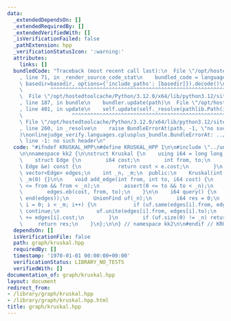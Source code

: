 ```yaml
---
data:
  _extendedDependsOn: []
  _extendedRequiredBy: []
  _extendedVerifiedWith: []
  _isVerificationFailed: false
  _pathExtension: hpp
  _verificationStatusIcon: ':warning:'
  attributes:
    links: []
  bundledCode: "Traceback (most recent call last):\n  File \"/opt/hostedtoolcache/Python/3.12.0/x64/lib/python3.12/site-packages/onlinejudge_verify/documentation/build.py\"\
    , line 71, in _render_source_code_stat\n    bundled_code = language.bundle(stat.path,\
    \ basedir=basedir, options={'include_paths': [basedir]}).decode()\n          \
    \         ^^^^^^^^^^^^^^^^^^^^^^^^^^^^^^^^^^^^^^^^^^^^^^^^^^^^^^^^^^^^^^^^^^^^^^^^^^^^^^^^^\n\
    \  File \"/opt/hostedtoolcache/Python/3.12.0/x64/lib/python3.12/site-packages/onlinejudge_verify/languages/cplusplus.py\"\
    , line 187, in bundle\n    bundler.update(path)\n  File \"/opt/hostedtoolcache/Python/3.12.0/x64/lib/python3.12/site-packages/onlinejudge_verify/languages/cplusplus_bundle.py\"\
    , line 401, in update\n    self.update(self._resolve(pathlib.Path(included), included_from=path))\n\
    \                ^^^^^^^^^^^^^^^^^^^^^^^^^^^^^^^^^^^^^^^^^^^^^^^^^^^^^^^^^\n \
    \ File \"/opt/hostedtoolcache/Python/3.12.0/x64/lib/python3.12/site-packages/onlinejudge_verify/languages/cplusplus_bundle.py\"\
    , line 260, in _resolve\n    raise BundleErrorAt(path, -1, \"no such header\"\
    )\nonlinejudge_verify.languages.cplusplus_bundle.BundleErrorAt: ../unionfind/unionfind.hpp:\
    \ line -1: no such header\n"
  code: "#ifndef KRUSKAL_HPP\n#define KRUSKAL_HPP 1\n\n#include \"../unionfind/unionfind.hpp\"\
    \n\nnamespace kk2 {\n\nstruct Kruskal {\n    using i64 = long long;\n  private:\n\
    \    struct Edge {\n        i64 cost;\n        int from, to;\n        bool operator<(const\
    \ Edge &e) const {\n            return cost < e.cost;\n        }\n    };\n   \
    \ vector<Edge> edges;\n    int _n, _m;\n  public:\n    Kruskal(int n = 0) : _n(n),\
    \ _m(0) {}\n\n    void add_edge(int from, int to, i64 cost) {\n        assert(0\
    \ <= from && from < _n);\n        assert(0 <= to && to < _n);\n        _m++;\n\
    \        edges.eb(cost, from, to);\n    }\n\n    i64 query() {\n        sort(begin(edges),\
    \ end(edges));\n        UnionFind uf(_n);\n        i64 res = 0;\n        for (int\
    \ i = 0; i < _m; i++) {\n            if (uf.same(edges[i].from, edges[i].to))\
    \ continue;\n            uf.unite(edges[i].from, edges[i].to);\n            res\
    \ += edges[i].cost;\n        }\n        if (uf.size(0) != _n) return -1;\n   \
    \     return res;\n    }\n};\n\n} // namespace kk2\n\n#endif // KRUSKAL_HPP\n"
  dependsOn: []
  isVerificationFile: false
  path: graph/kruskal.hpp
  requiredBy: []
  timestamp: '1970-01-01 00:00:00+00:00'
  verificationStatus: LIBRARY_NO_TESTS
  verifiedWith: []
documentation_of: graph/kruskal.hpp
layout: document
redirect_from:
- /library/graph/kruskal.hpp
- /library/graph/kruskal.hpp.html
title: graph/kruskal.hpp
---
```

